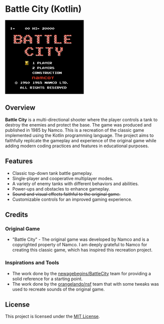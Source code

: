 # Battle City (Kotlin)

![Main Menu Screenshot](src/test/resources/main_menu.png)

## Overview

**Battle City** is a multi-directional shooter where the player controls a tank to destroy the enemies and protect the base. The game was produced and published in 1985 by Namco.
This is a recreation of the classic game implemented using the Kotlin programming language. The project aims to faithfully replicate the gameplay and experience of the original game while adding modern coding practices and features in educational purposes.

## Features
* Classic top-down tank battle gameplay.
* Single-player and cooperative multiplayer modes.
* A variety of enemy tanks with different behaviors and abilities.
* Power-ups and obstacles to enhance gameplay.
* ~~Sound and visual effects faithful to the original game.~~
* Customizable controls for an improved gaming experience.

## Credits
### Original Game
* "Battle City" - The original game was developed by Namco and is a copyrighted property of Namco. I am deeply grateful to Namco for creating this classic game, which has inspired this recreation project.
### Inspirations and Tools
* The work done by the [newagebegins/BattleCity](https://github.com/newagebegins/BattleCity) team for providing a solid reference for a starting point.
* The work done by the [orangelando/nsf](https://github.com/orangelando/nsf) team that with some tweaks was used to recreate sounds of the original game.

## License
This project is licensed under the [MIT License](LICENSE).